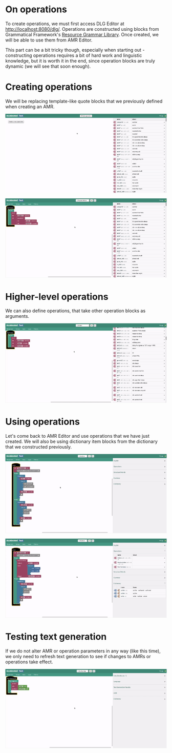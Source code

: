 # On operations

To create operations, we must first access DLG Editor at [http://localhost:8080/dlg/](http://localhost:8080/dlg/). Operations are constructed using blocks from Grammatical Framework's [Resource Grammar Library](https://www.grammaticalframework.org/lib/doc/synopsis/index.html). Once created, we will be able to use them from AMR Editor. 

This part can be a bit tricky though, especially when starting out - constructing operations requires a bit of hard work and linguistic knowledge, but it is worth it in the end, since operation blocks are truly dynamic (we will see that soon enough). 

# Creating operations

We will be replacing template-like quote blocks that we previously defined when creating an AMR.

![first-operation](assets/first_steps/13-first-operation.gif)

![second-operation](assets/first_steps/14-second-operation.gif)

# Higher-level operations

We can also define operations, that take other operation blocks as arguments.

![third-operation](assets/first_steps/15-third-operation.gif)

# Using operations

Let's come back to AMR Editor and use operations that we have just created. We will also be using dictionary item blocks from the dictionary that we constructed previously.

![use-operation](assets/first_steps/16-use-operation.gif)

![use-another-operation](assets/first_steps/17-use-another-operation.gif)

# Testing text generation

If we do not alter AMR or operation parameters in any way (like this time), we only need to refresh text generation to see if changes to AMRs or operations take effect.

![test-amr-ops](assets/first_steps/18-test-amr-ops.gif)


